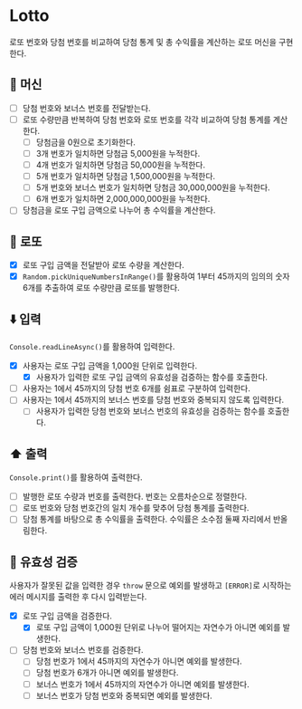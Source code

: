 # Lotto

로또 번호와 당첨 번호를 비교하여 당첨 통계 및 총 수익률을 계산하는 로또 머신을 구현한다.

## 🎰 머신

- [ ] 당첨 번호와 보너스 번호를 전달받는다.
- [ ] 로또 수량만큼 반복하여 당첨 번호와 로또 번호를 각각 비교하여 당첨 통계를 계산한다.
  - [ ] 당첨금을 0원으로 초기화한다.
  - [ ] 3개 번호가 일치하면 당첨금 5,000원을 누적한다.
  - [ ] 4개 번호가 일치하면 당첨금 50,000원을 누적한다.
  - [ ] 5개 번호가 일치하면 당첨금 1,500,000원을 누적한다.
  - [ ] 5개 번호와 보너스 번호가 일치하면 당첨금 30,000,000원을 누적한다.
  - [ ] 6개 번호가 일치하면 2,000,000,000원을 누적한다.
- [ ] 당첨금을 로또 구입 금액으로 나누어 총 수익률을 계산한다.

## 💯 로또

- [x] 로또 구입 금액을 전달받아 로또 수량을 계산한다.
- [x] `Random.pickUniqueNumbersInRange()`를 활용하여 1부터 45까지의 임의의 숫자 6개를 추출하여 로또 수량만큼 로또를 발행한다.

## ⬇️ 입력

`Console.readLineAsync()`를 활용하여 입력한다.

- [x] 사용자는 로또 구입 금액을 1,000원 단위로 입력한다.
  - [x] 사용자가 입력한 로또 구입 금액의 유효성을 검증하는 함수를 호출한다.
- [ ] 사용자는 1에서 45까지의 당첨 번호 6개를 쉼표로 구분하여 입력한다.
- [ ] 사용자는 1에서 45까지의 보너스 번호를 당첨 번호와 중복되지 않도록 입력한다.
  - [ ] 사용자가 입력한 당첨 번호와 보너스 번호의 유효성을 검증하는 함수를 호출한다.

## ⬆️ 출력

`Console.print()`를 활용하여 출력한다.

- [ ] 발행한 로또 수량과 번호를 출력한다. 번호는 오름차순으로 정렬한다.
- [ ] 로또 번호와 당첨 번호간의 일치 개수를 맞추어 당첨 통계를 출력한다.
- [ ] 당첨 통계를 바탕으로 총 수익률을 출력한다. 수익률은 소수점 둘째 자리에서 반올림한다.

## 🐛 유효성 검증

사용자가 잘못된 값을 입력한 경우 `throw` 문으로 예외를 발생하고 `[ERROR]`로 시작하는 에러 메시지를 출력한 후 다시 입력받는다.

- [x] 로또 구입 금액을 검증한다.
  - [x] 로또 구입 금액이 1,000원 단위로 나누어 떨어지는 자연수가 아니면 예외를 발생한다.
- [ ] 당첨 번호와 보너스 번호를 검증한다.
  - [ ] 당첨 번호가 1에서 45까지의 자연수가 아니면 예외를 발생한다.
  - [ ] 당첨 번호가 6개가 아니면 예외를 발생한다.
  - [ ] 보너스 번호가 1에서 45까지의 자연수가 아니면 예외를 발생한다.
  - [ ] 보너스 번호가 당첨 번호와 중복되면 예외를 발생한다.
